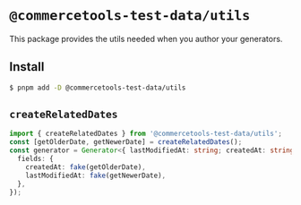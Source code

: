 # `@commercetools-test-data/utils`

This package provides the utils needed when you author your generators.

## Install

```bash
$ pnpm add -D @commercetools-test-data/utils
```

## `createRelatedDates`

```ts
import { createRelatedDates } from '@commercetools-test-data/utils';
const [getOlderDate, getNewerDate] = createRelatedDates();
const generator = Generator<{ lastModifiedAt: string; createdAt: string }>({
  fields: {
    createdAt: fake(getOlderDate),
    lastModifiedAt: fake(getNewerDate),
  },
});
```

